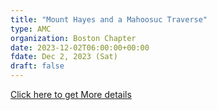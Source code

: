 ```yaml
---
title: "Mount Hayes and a Mahoosuc Traverse" 
type: AMC
organization: Boston Chapter
date: 2023-12-02T06:00:00+00:00
fdate: Dec 2, 2023 (Sat)
draft: false
---
```

<a href="https://activities.outdoors.org/search/index.cfm/action/details/id/146828" target="_blank">Click here to get More details</a>

